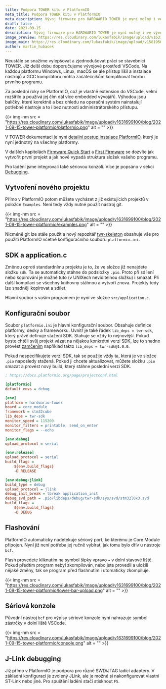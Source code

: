 ```yaml
---
title: Podpora TOWER kitu v PlatformIO
meta_title: Podpora TOWER kitu v PlatformIO
meta_description: Vývoj firmware pro HARDWARIO TOWER je nyní možný i ve vývojovém prostředí PlatformIO. Neustále se snažíme vylepšovat a zjednodušovat práci se stavebnicí TOWER. Již delší dobu doporučujeme vývojové prostředí VSCode. Na každou platformu Windows, Linux, macOS se ale přístup lišil a instalace nástrojů a GCC kompilátoru mohla začátečníkům komplikovat tvorbu prvního programu.
draft: false
date: 2021-09-15
description: Vývoj firmware pro HARDWARIO TOWER je nyní možný i ve vývojovém prostředí PlatformIO.
image_preview: https://res.cloudinary.com/lukasfabik/image/upload/v1631699535/blog/2021-09-15-tower-platformio/platformio-blog.png
image_main: https://res.cloudinary.com/lukasfabik/image/upload/v1581950249/blog/wide_placeholder.jpg
author: martin_hubacek
---
```


Neustále se snažíme vylepšovat a zjednodušovat práci se stavebnicí TOWER. Již delší dobu doporučujeme vývojové prostředí VSCode. Na každou platformu Windows, Linux, macOS se ale přístup lišil a instalace nástrojů a GCC kompilátoru mohla začátečníkům komplikovat tvorbu prvního programu.

Za poslední roky se PlatformIO, což je vlastně extension do VSCode, velmi rozšířilo a používá jej čím dál více embedded vývojářů. Výhodou jsou balíčky, které korektně a bez ohledu na operační systém nainstalují potřebné nástroje a to i bez nutnosti administrátorského přístupu.

{{< img-nm src = "https://res.cloudinary.com/lukasfabik/image/upload/v1631699100/blog/2021-09-15-tower-platformio/platformio.png" alt = "" >}}

V TOWER dokumentaci je nyní [detailní postup instalace PlatformIO](https://tower.hardwario.com/en/latest/firmware/platformio-installation/), který je nyní jednotný na všechny platformy.

V dalších kapitolách [Firmware Quick Start](https://tower.hardwario.com/en/latest/firmware/firmware-quick-start/) a [First Firmware](https://tower.hardwario.com/en/latest/firmware/blank-start/) se dozvíte jak vytvořit první projekt a jak nově vypadá struktura složek vašeho programu.

Pro ladění jsme integrovali také sériovou konzoli. Více je popsáno v sekci [Debugging](https://tower.hardwario.com/en/latest/firmware/debugging/).

## Vytvoření nového projektu

Přímo v PlatformIO potom můžete vycházet z již existujících projektů v položce `Examples`. Není tedy vždy nutné použít nástroj git.

{{< img-nm src = "https://res.cloudinary.com/lukasfabik/image/upload/v1631699100/blog/2021-09-15-tower-platformio/examples.png" alt = "" >}}


Nicméně git lze stále použít a nový repozitář [twr-skeleton](https://github.com/hardwario/twr-skeleton) obsahuje vše pro použití PlatformIO včetně konfiguračního souboru `platformio.ini`.

## SDK a application.c

Změnou oproti standardnímu projektu je to, že ve složce již nenajdete složku `sdk`. Ta se automaticky stáhne do podsložky `.pio`. Proto při sdílení nebo kopírování je možné tuto (v UNIXech neviditelnou složku) i smazat. Při další kompilaci se všechny knihovny stáhnou a vytvoří znova.
Projekty tedy lze snadněji kopírovat a sdílet.

Hlavní soubor s vaším programem je nyní ve složce `src/application.c`.

## Konfigurační soubor

Soubor `platformio.ini` je hlavní konfigurační soubor. Obsahuje definice platformy, desky a frameworku. Uvnitř je také řádek `lib_deps = twr-sdk`, který právě definuje stažení SDK. Stahuje se vždy to nejnovější. Pokud byste chtěli svůj projekt vázat na nějakou konkrétní verzi SDK, lze to snadno provést [zamčením](https://docs.platformio.org/en/latest/projectconf/section_env_library.html#lib-deps) například takto `lib_deps = twr-sdk@1.0.0`.

Pokud nespecifikujete verzi SDK, tak se použije vždy ta, která je ve složce `.pio` naposledy stažená. Pokud ji chcete aktualizovat, můžete složku `.pio` smazat a provést nový build, který stáhne poslední verzi SDK.


```ini
; https://docs.platformio.org/page/projectconf.html

[platformio]
default_envs = debug

[env]
platform = hardwario-tower
board = core_module
framework = stm32cube
lib_deps = twr-sdk
monitor_speed = 115200
monitor_filters = printable, send_on_enter
monitor_flags = --echo

[env:debug]
upload_protocol = serial

[env:release]
upload_protocol = serial
build_flags =
    ${env.build_flags}
    -D RELEASE

[env:debug-jlink]
build_type = debug
upload_protocol = jlink
debug_init_break = tbreak application_init
debug_svd_path = .pio/libdeps/debug/twr-sdk/sys/svd/stm32l0x3.svd
build_flags =
    ${env.build_flags}
    -D DEBUG
```

## Flashování

PlatformIO automaticky nadetekuje sériový port, ke kterému je Core Module připojen. Nyní již není potřeba jej ručně vybírat, jak tomu bylo dřív u nástroje `bcf`.

Flash provedete kliknutím na symbol šipky vpravo `→` v dolní stavové liště. Pokud předtím program nebyl zkompilován, nebo jste provedli a uložili nějaké změny, tak se program před flashnutím i utomaticky zkompiluje.

{{< img-nm src = "https://res.cloudinary.com/lukasfabik/image/upload/v1631699100/blog/2021-09-15-tower-platformio/lower-bar-upload.png" alt = "" >}}

## Sériová konzole

Původní nástroj `bcf` pro výpisy sériové konzole nyní nahrazuje symbol zástrčky v dolní liště VSCode.

{{< img-nm src = "https://res.cloudinary.com/lukasfabik/image/upload/v1631699100/blog/2021-09-15-tower-platformio/console.png" alt = "" >}}

## J-Link debugging

Již přímo v PlatformIO je podpora pro různé SWD/JTAG ladící adaptéry. V základní konfiguraci je zvolený JLink, ale je možné si nakonfigurovat vlastní ST-Link nebo jiné. Pro spuštění ladění stačí stisknout `F5`.

